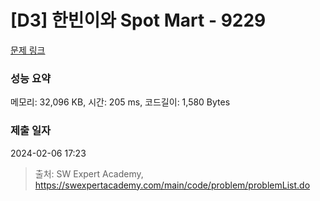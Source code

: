 # [D3] 한빈이와 Spot Mart - 9229 

[문제 링크](https://swexpertacademy.com/main/code/problem/problemDetail.do?contestProbId=AW8Wj7cqbY0DFAXN) 

### 성능 요약

메모리: 32,096 KB, 시간: 205 ms, 코드길이: 1,580 Bytes

### 제출 일자

2024-02-06 17:23



> 출처: SW Expert Academy, https://swexpertacademy.com/main/code/problem/problemList.do